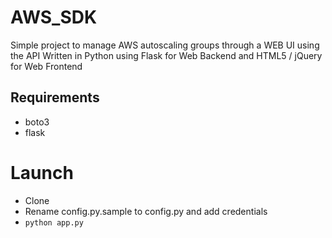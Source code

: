 # AWS_SDK
Simple project to manage AWS autoscaling groups through a WEB UI using the API
Written in Python using Flask for Web Backend and HTML5 / jQuery for Web Frontend
 
## Requirements

* boto3
* flask

# Launch

* Clone
* Rename config.py.sample to config.py and add credentials
* `python app.py`
